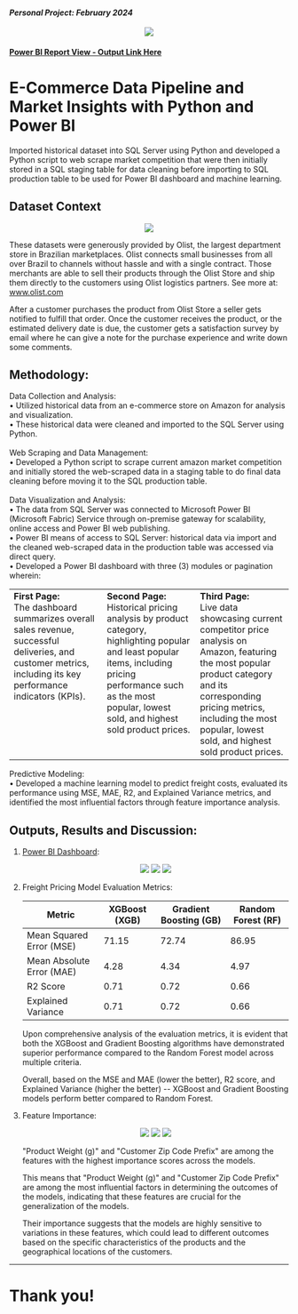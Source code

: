 #### *Personal Project: February 2024*

<p align="center">
<img src="https://github.com/jvenncpe/2024.01_E_Commerce_Data_Pipeline_Market_Insights_with_Python_and_Power_BI/assets/35190918/169ba480-54ea-4d7e-93e0-218e01ca6054"/>
</p>

#### [Power BI Report View - Output Link Here](https://app.powerbi.com/view?r=eyJrIjoiMjkxZWRmMDEtNDJhMC00ZGY3LWEwMWItZDE2OTcxODU5OTRkIiwidCI6IjQwNWNhNjU3LThiNjQtNDAwMy04ZDMyLTkyYWYyZjU5Y2UwNCIsImMiOjEwfQ%3D%3D)

# E-Commerce Data Pipeline and Market Insights with Python and Power BI
Imported historical dataset into SQL Server using Python and developed a Python script to web scrape market competition that were then initially stored in a SQL staging table for data cleaning before importing to SQL production table to be used for Power BI dashboard and machine learning.

## Dataset Context
<p align="center">
<img src="https://github.com/jvenncpe/2024.01_E_Commerce_Data_Pipeline_Market_Insights_with_Python_and_Power_BI/assets/35190918/9568d8d5-ca88-4bed-b4d2-f17cbbce630f"/>
</p>

These datasets were generously provided by Olist, the largest department store in Brazilian marketplaces. Olist connects small businesses from all over Brazil to channels without hassle and with a single contract. Those merchants are able to sell their products through the Olist Store and ship them directly to the customers using Olist logistics partners. See more at: www.olist.com

After a customer purchases the product from Olist Store a seller gets notified to fulfill that order. Once the customer receives the product, or the estimated delivery date is due, the customer gets a satisfaction survey by email where he can give a note for the purchase experience and write down some comments.

## Methodology:
Data Collection and Analysis:
</br>• Utilized historical data from an e-commerce store on Amazon for analysis and visualization.
</br>• These historical data were cleaned and imported to the SQL Server using Python.
</br></br>Web Scraping and Data Management:
</br>• Developed a Python script to scrape current amazon market competition and initially stored the web-scraped data in a staging table to do final data cleaning before moving it to the SQL production table.
</br></br>Data Visualization and Analysis:
</br>• The data from SQL Server was connected to Microsoft Power BI  (Microsoft Fabric) Service through on-premise gateway for scalability, online access and Power BI web publishing.
</br>• Power BI means of access to SQL Server: historical data via import and the cleaned web-scraped data in the production table was accessed via direct query.
</br>• Developed a Power BI dashboard with three (3) modules or pagination wherein:

  <table align="center" width="100%">
      <tr>
        <td width="33.33%" valign="top">
          <strong>First Page:</br></strong> The dashboard summarizes overall sales revenue, successful deliveries, and customer metrics, including its key performance indicators (KPIs).
        </td>
        <td width="33.33%" valign="top">
          <strong>Second Page:</br></strong> Historical pricing analysis by product category, highlighting popular and least popular items, including pricing performance such as the most popular, lowest sold, and highest sold product prices.
        </td>
        <td width="33.33%" valign="top">
          <strong>Third Page:</br></strong> Live data showcasing current competitor price analysis on Amazon, featuring the most popular product category and its corresponding pricing metrics, including the most popular, lowest sold, and highest sold product prices.
        </td>
      </tr>
    </table>

Predictive Modeling:
</br>• Developed a machine learning model to predict freight costs, evaluated its performance using MSE, MAE, R2, and Explained Variance metrics, and identified the most influential factors through feature importance analysis.

## Outputs, Results and Discussion:
1. [Power BI Dashboard](https://app.powerbi.com/view?r=eyJrIjoiMjkxZWRmMDEtNDJhMC00ZGY3LWEwMWItZDE2OTcxODU5OTRkIiwidCI6IjQwNWNhNjU3LThiNjQtNDAwMy04ZDMyLTkyYWYyZjU5Y2UwNCIsImMiOjEwfQ%3D%3D):
     <p align="center">
      <img src="https://github.com/jvenncpe/2024.01_E_Commerce_Data_Pipeline_Market_Insights_with_Python_and_Power_BI/assets/35190918/169ba480-54ea-4d7e-93e0-218e01ca6054"/>
      <img src="https://github.com/jvenncpe/2024.01_E_Commerce_Data_Pipeline_Market_Insights_with_Python_and_Power_BI/assets/35190918/4705dd46-2da3-4a2c-8523-497224ff00e5"/>
      <img src="https://github.com/jvenncpe/2024.01_E_Commerce_Data_Pipeline_Market_Insights_with_Python_and_Power_BI/assets/35190918/2c027e9c-5f4b-4677-a8fc-1cc98ef3dbfb"/>
    </p>

2. Freight Pricing Model Evaluation Metrics:
   
     | Metric                   | XGBoost (XGB) | Gradient Boosting (GB) | Random Forest (RF) |
      |--------------------------|---------------|-------------------------|--------------------|
      | Mean Squared Error (MSE) | 71.15         | 72.74                   | 86.95              |
      | Mean Absolute Error (MAE)| 4.28          | 4.34                    | 4.97               |
      | R2 Score                  | 0.71          | 0.72                    | 0.66               |
      | Explained Variance        | 0.71          | 0.72                    | 0.66               |

     Upon comprehensive analysis of the evaluation metrics, it is evident that both the XGBoost and Gradient Boosting algorithms have demonstrated superior performance compared to the Random Forest model across multiple criteria.

   <p>Overall, based on the MSE and MAE (lower the better), R2 score, and Explained Variance (higher the better) -- XGBoost and Gradient Boosting models perform better compared to Random Forest. </p>
   
 3. Feature Importance:
    <p align="center">
      <img src="https://github.com/jvenncpe/2024.01_E_Commerce_Data_Pipeline_Market_Insights_with_Python_and_Power_BI/assets/35190918/b98d45f7-2e3c-445c-b94b-97d63b27e95e"/>
      <img src="https://github.com/jvenncpe/2024.01_E_Commerce_Data_Pipeline_Market_Insights_with_Python_and_Power_BI/assets/35190918/09e16bea-596d-428b-ac13-ec2b7d508a49"/>
      <img src="https://github.com/jvenncpe/2024.01_E_Commerce_Data_Pipeline_Market_Insights_with_Python_and_Power_BI/assets/35190918/1955e93e-f5c7-4f03-afe4-477d5ce12dc2"/>
    </p>
    
    "Product Weight (g)" and "Customer Zip Code Prefix" are among the features with the highest importance scores across the models. 

    This means that "Product Weight (g)" and "Customer Zip Code Prefix" are among the most influential factors in determining the outcomes of the models, indicating that these features are crucial for the generalization of the models. 

    Their importance suggests that the models are highly sensitive to variations in these features, which could lead to different outcomes based on the specific characteristics of the products and the geographical locations of the customers.
  
---
# Thank you!
